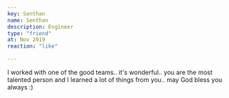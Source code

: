 ```yaml
--- 
key: Senthan
name: Senthan
description: Engineer
type: "friend"
at: Nov 2019
reaction: "like"

---
```


I worked with one of the good teams.. it's wonderful.. you are the most talented person and I learned a lot of things from you.. may God bless you always :)